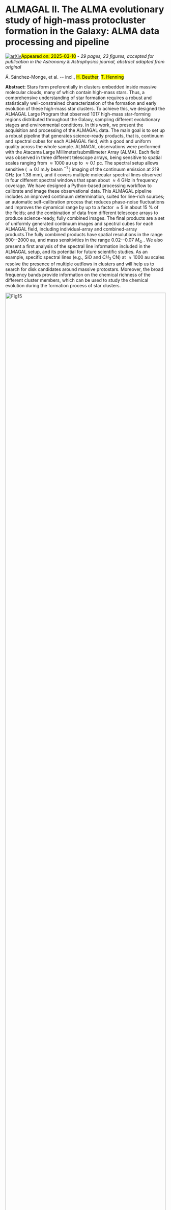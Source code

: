 <div class="macros" style="visibility:hidden;">
$\newcommand{\ensuremath}{}$
$\newcommand{\xspace}{}$
$\newcommand{\object}[1]{\texttt{#1}}$
$\newcommand{\farcs}{{.}''}$
$\newcommand{\farcm}{{.}'}$
$\newcommand{\arcsec}{''}$
$\newcommand{\arcmin}{'}$
$\newcommand{\ion}[2]{#1#2}$
$\newcommand{\textsc}[1]{\textrm{#1}}$
$\newcommand{\hl}[1]{\textrm{#1}}$
$\newcommand{\footnote}[1]{}$
$\newcommand{\phn}{\phantom{0}}$
$\newcommand{\phs}{\phantom{<}}$
$\newcommand{\hii}{\ion{H}{ii}}$</div>



<div id="title">

# ALMAGAL II. The ALMA evolutionary study of high-mass protocluster formation in the Galaxy: ALMA data processing and pipeline

</div>
<div id="comments">

[![arXiv](https://img.shields.io/badge/arXiv-2503.05559-b31b1b.svg)](https://arxiv.org/abs/2503.05559)<mark>Appeared on: 2025-03-10</mark> -  _29 pages, 23 figures, accepted for publication in the Astronomy & Astrophysics journal, abstract adapted from original_

</div>
<div id="authors">

Á. Sánchez-Monge, et al. -- incl., <mark>H. Beuther</mark>, <mark>T. Henning</mark>

</div>
<div id="abstract">

**Abstract:** Stars form preferentially in clusters embedded inside massive molecular clouds, many of which contain high-mass stars. Thus, a comprehensive understanding of star formation requires a robust and statistically well-constrained characterization of the formation and early evolution of these high-mass star clusters. To achieve this, we designed the ALMAGAL Large Program that observed 1017 high-mass star-forming regions distributed throughout the Galaxy, sampling different evolutionary stages and environmental conditions. In this work, we present the acquisition and processing of the ALMAGAL data. The main goal is to set up a robust pipeline that generates science-ready products, that is, continuum and spectral cubes for each ALMAGAL field, with a good and uniform quality across the whole sample. ALMAGAL observations were performed with the Atacama Large Millimeter/submillimeter Array (ALMA). Each field was observed in three different telescope arrays, being sensitive to spatial scales ranging from $\approx1000$ au up to $\approx0.1$ pc. The spectral setup allows sensitive ( $\approx0.1$ mJy beam $^{-1}$ ) imaging of the continuum emission at 219 GHz (or 1.38 mm), and it covers multiple molecular spectral lines observed in four different spectral windows that span about $\approx4$ GHz in frequency coverage. We have designed a Python-based processing workflow to calibrate and image these observational data. This ALMAGAL pipeline includes an improved continuum determination, suited for line-rich sources; an automatic self-calibration process that reduces phase-noise fluctuations and improves the dynamical range by up to a factor $\approx5$ in about 15 \% of the fields; and the combination of data from different telescope arrays to produce science-ready, fully combined images. The final products are a set of uniformly generated continuum images and spectral cubes for each ALMAGAL field, including individual-array and combined-array products.The fully combined products have spatial resolutions in the range 800--2000 au, and mass sensitivities in the range 0.02--0.07 $M_\odot$ . We also present a first analysis of the spectral line information included in the ALMAGAL setup, and its potential for future scientific studies. As an example, specific spectral lines (e.g., SiO and $CH_3$ CN) at $\approx1000$ au scales resolve the presence of multiple outflows in clusters and will help us to search for disk candidates around massive protostars. Moreover, the broad frequency bands provide information on the chemical richness of the different cluster members, which can be used to study the chemical evolution during the formation process of star clusters.

</div>

<div id="div_fig1">

<img src="tmp_2503.05559/./plot_jointdeconvolutionExamples_101899_noGrid.png" alt="Fig15" width="100%"/>

**Figure 15. -** Joint-deconvolution imaging strategy used in the ALMAGAL processing workflow. The target used as an example is the ALMAGAL field 101899 (also labelled AG023.0108$-$0.4102 in \citealt{Molinari2024}). The different columns show from left to right: CLEANed image, residual image, CLEANing mask, and histogram of residual emission. The different rows show the four main steps of the iterative CLEANing process (see details in Sect. \ref{sec:joint-deconvolution}). Note that in Step 1, there is no starting CLEANing mask and the output (shown in the panel) is generated from the multi-thresh automasking functionalities of \texttt{tclean}. (*fig:imaging-strategy*)

</div>
<div id="div_fig2">

<img src="tmp_2503.05559/./plot_beamInformation_noGrid.png" alt="Fig20" width="100%"/>

**Figure 20. -** Distribution of the beam properties for the ALMAGAL images. The $y$-axis in all panels depicts the number of images. From top to bottom, each row corresponds to the images for the 7M, TM2, TM1, 7M+TM2, and 7M+TM2+TM1 array configurations. The columns show from left to right, the beam major axis ($\theta_\mathrm{maj}$), the beam minor axis ($\theta_\mathrm{min}$), and the beam elongation ($\theta_\mathrm{maj}/\theta_\mathrm{min}$). Light and dark histograms correspond to the "near" and "far" samples, respectively. (*fig:beam-properties*)

</div>
<div id="div_fig3">

<img src="tmp_2503.05559/./plot_rmsContInformation_noGrid.png" alt="Fig21" width="100%"/>

**Figure 21. -** Distribution of the noise level (left column), peak intensity (central column), and dynamic range (right column) for the continuum ALMAGAL images. The $y$-axis in all panels depicts the number of images. From top to bottom, each row corresponds to the images for the 7M, TM2, TM1, 7M+TM2, and 7M+TM2+TM1 array configurations. The dynamic range (or signal-to-noise ratio) is determined as the ratio between the peak intensity and the noise level, with the noise level derived as the median absolute deviation (MAD) of the residual image (see Sect. \ref{sec:QAintensity}). (*fig:continuum-properties*)

</div><div id="qrcode"><img src=https://api.qrserver.com/v1/create-qr-code/?size=100x100&data="https://arxiv.org/abs/2503.05559"></div>